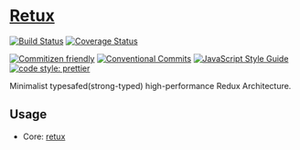 # [Retux](https://github.com/crimx/retux)

[![Build Status](https://img.shields.io/travis/com/crimx/retux/master)](https://travis-ci.com/crimx/retux)
[![Coverage Status](https://img.shields.io/coveralls/github/crimx/retux/master)](https://coveralls.io/github/crimx/retux?branch=master)

[![Commitizen friendly](https://img.shields.io/badge/commitizen-friendly-brightgreen.svg?maxAge=2592000)](http://commitizen.github.io/cz-cli/)
[![Conventional Commits](https://img.shields.io/badge/Conventional%20Commits-1.0.0-brightgreen.svg?maxAge=2592000)](https://conventionalcommits.org)
[![JavaScript Style Guide](https://img.shields.io/badge/code_style-standard-brightgreen.svg)](https://standardjs.com)
[![code style: prettier](https://img.shields.io/badge/code_style-prettier-ff69b4.svg?style=flat-square)](https://github.com/prettier/prettier)

Minimalist typesafed(strong-typed) high-performance Redux Architecture.

## Usage

- Core: [retux](https://github.com/crimx/retux/tree/master/packages/retux)
